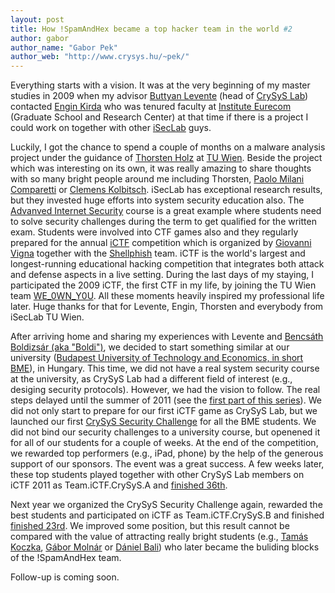 ```yaml
---
layout: post
title: How !SpamAndHex became a top hacker team in the world #2
author: gabor
author_name: "Gabor Pek"
author_web: "http://www.crysys.hu/~pek/"
---
```


Everything starts with a vision. It was at the very beginning of my master studies in 2009 when my advisor [Buttyan Levente](http://www.crysys.hu/member/buttyan) (head of [CrySyS Lab](http://www.crysys.hu)) contacted [Engin Kirda](http://www.ccs.neu.edu/home/ek/) who was tenured faculty at [Institute Eurecom](http://www.eurecom.fr/) (Graduate School and Research Center) at that time if there is a project I could work on together with other [iSecLab](https://iseclab.org/) guys.

<!--excerpt-->

Luckily, I got the chance to spend a couple of months on a malware analysis project under the guidance of [Thorsten Holz](https://www.ei.rub.de/fakultaet/professuren/tho/) at [TU Wien](https://www.tuwien.ac.at/en/). Beside the project which was interesting on its own, it was really amazing to share thoughts with so many bright people around me including Thorsten, [Paolo Milani Comparetti](https://www.linkedin.com/in/paolomc) or [Clemens Kolbitsch](https://www.linkedin.com/in/clemens-kolbitsch-b4a6544b). iSecLab has exceptional research results, but they invested huge efforts into system security education also. The [Advanved Internet Security](https://secenv.seclab.tuwien.ac.at/secenv/default/inetsec2) course is a great example where students need to solve security challenges during the term to get qualified for the written exam. Students were involved into CTF games also and they regularly prepared for the annual [iCTF](https://ictf.cs.ucsb.edu/) competition which is organized by [Giovanni Vigna](http://www.cs.ucsb.edu/~vigna) together with the [Shellphish](http://www.shellphish.net/) team. iCTF is the world's largest and longest-running educational hacking competition that integrates both attack and defense aspects in a live setting. During the last days of my staying, I participated the 2009 iCTF, the first CTF in my life, by joining the TU Wien team [WE_0WN_Y0U](https://ctftime.org/team/1964). All these moments heavily inspired my professional life later. Huge thanks for that for Levente, Engin, Thorsten and everybody from iSecLab TU Wien.

After arriving home and sharing my experiences with Levente and [Bencsáth Boldizsár (aka "Boldi")](http://www.crysys.hu/member/bencsath), we decided to start something similar at our university ([Budapest University of Technology and Economics, in short BME](http://www.bme.hu)), in Hungary. This time, we did not have a real system security course at the university, as CrySyS Lab had a different field of interest (e.g., desiging security protocols). However, we had the vision to follow. The real steps delayed until the summer of 2011 (see the [first part of this series](https://blog.avatao.com/How-SpamAndHex-became-top-hacker-team/)). We did not only start to prepare for our first iCTF game as CrySyS Lab, but we launched our first [CrySyS Security Challenge](https://www.crysys.hu/securitychallenge/) for all the BME students. We did not bind our security challenges to a university course, but openened it for all of our students for a couple of weeks. At the end of the competition, we rewarded top performers (e.g., iPad, phone) by the help of the generous support of our sponsors. The event was a great success. A few weeks later, these top students played together with other CrySyS Lab members on iCTF 2011 as Team.iCTF.CrySyS.A and [finished 36th](https://ctftime.org/event/22).

Next year we organized the CrySyS Security Challenge again, rewarded the best students and participated on iCTF as Team.iCTF.CrySyS.B and finished [finished 23rd](https://ctftime.org/event/22). We improved some position, but this result cannot be compared with the value of attracting really bright students (e.g., [Tamás Koczka](https://twitter.com/koczkatamas), [Gábor Molnár](https://twitter.com/molnar_g) or [Dániel Bali](https://twitter.com/balidani)) who later became the buliding blocks of the !SpamAndHex team. 

Follow-up is coming soon. 



